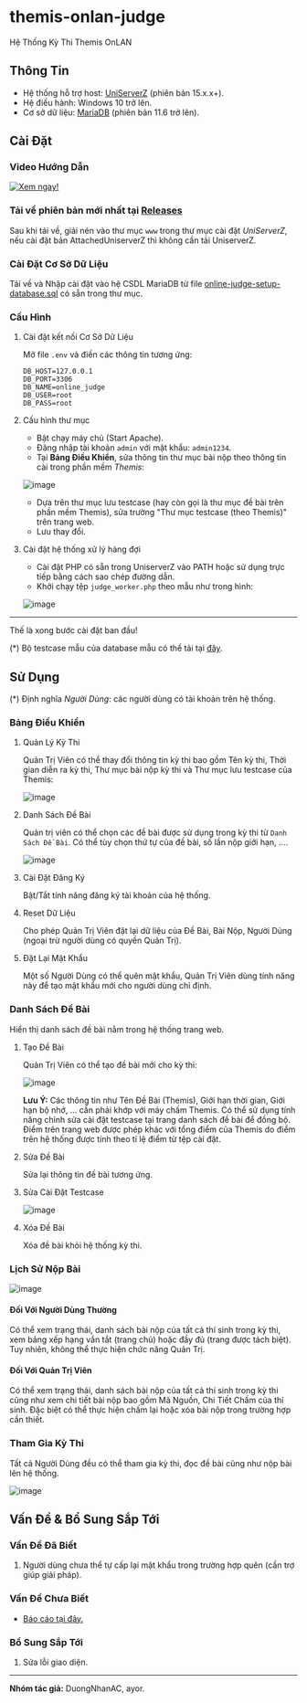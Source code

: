 # themis-onlan-judge

Hệ Thống Kỳ Thi Themis OnLAN

## Thông Tin

- Hệ thống hỗ trợ host: [UniServerZ](https://www.uniformserver.com/) (phiên bản 15.x.x+).
- Hệ điều hành: Windows 10 trở lên.
- Cơ sở dữ liệu: [MariaDB](https://mariadb.org/download/?t=mariadb&o=true&p=mariadb&r=11.6.2&os=windows&cpu=x86_64&pkg=msi&mirror=archive) (phiên bản 11.6 trở lên).

## Cài Đặt

### Video Hướng Dẫn
[![Xem ngay!](https://img.youtube.com/vi/PAfpn-G5Tqc/0.jpg)](https://www.youtube.com/watch?v=PAfpn-G5Tqc)

### Tải về phiên bản mới nhất tại [Releases](https://github.com/duongnotnhan/themis-onlan-judge/releases)

Sau khi tải về, giải nén vào thư mục `www` trong thư mục cài đặt _UniServerZ_, nếu cài đặt bản AttachedUniserverZ thì không cần tải UniserverZ.

### Cài Đặt Cơ Sở Dữ Liệu

Tải về và Nhập cài đặt vào hệ CSDL MariaDB từ file [online-judge-setup-database.sql](https://github.com/duongnotnhan/themis-onlan-judge/blob/main/online-judge-setup-database.sql) có sẵn trong thư mục.

### Cấu Hình

1. Cài đặt kết nối Cơ Sở Dữ Liệu

   Mở file `.env` và điền các thông tin tương ứng:

   ```env
   DB_HOST=127.0.0.1
   DB_PORT=3306
   DB_NAME=online_judge
   DB_USER=root
   DB_PASS=root
   ```

2. Cấu hình thư mục
   - Bật chạy máy chủ (Start Apache).
   - Đăng nhập tài khoản `admin` với mật khẩu: `admin1234`.
   - Tại **Bảng Điều Khiển**, sửa thông tin thư mục bài nộp theo thông tin cài trong phần mềm _Themis_:

    ![image](https://github.com/user-attachments/assets/d0eb67d8-0d00-48aa-9823-1b72a12f34fb)
   - Dựa trên thư mục lưu testcase (hay còn gọi là thư mục đề bài trên phần mềm Themis), sửa trường "Thư mục testcase (theo Themis)" trên trang web.
   - Lưu thay đổi.

3. Cài đặt hệ thống xử lý hàng đợi
   - Cài đặt PHP có sẵn trong UniserverZ vào PATH hoặc sử dụng trực tiếp bằng cách sao chép đường dẫn.
   - Khởi chạy tệp `judge_worker.php` theo mẫu như trong hình:

   ![image](https://i.postimg.cc/Hsb7817F/Screenshot-2025-04-01-201644.png)

----
Thế là xong bước cài đặt ban đầu!

(*) Bộ testcase mẫu của database mẫu có thể tải tại [đây](https://drive.google.com/drive/folders/1KsdH-ZkjJoXLcXqJvGBivBQnGWmFRwkD?usp=sharing).

## Sử Dụng

(*) Định nghĩa _Người Dùng_: các người dùng có tài khoản trên hệ thống.

### Bảng Điều Khiển

1. Quản Lý Kỳ Thi

   Quản Trị Viên có thể thay đổi thông tin kỳ thi bao gồm Tên kỳ thi, Thời gian diễn ra kỳ thi, Thư mục bài nộp kỳ thi và Thư mục lưu testcase của Themis:

   ![image](https://i.postimg.cc/L6VGFfPt/screenshot-4.png)
2. Danh Sách Đề Bài

   Quản trị viên có thể chọn các đề bài được sử dụng trong kỳ thi từ `Danh Sách Đề Bài`. Có thể tùy chọn thứ tự của đề bài, số lần nộp giới hạn, ....

   ![image](https://i.postimg.cc/7L9p48Wr/Screenshot-2025-04-03-134258.png)
3. Cài Đặt Đăng Ký

   Bật/Tắt tính năng đăng ký tài khoản của hệ thống.
4. Reset Dữ Liệu

   Cho phép Quản Trị Viên đặt lại dữ liệu của Đề Bài, Bài Nộp, Người Dùng (ngoại trừ người dùng có quyền Quản Trị).
5. Đặt Lại Mật Khẩu

   Một số Người Dùng có thể quên mật khẩu, Quản Trị Viên dùng tính năng này để tạo mật khẩu mới cho người dùng chỉ định.

### Danh Sách Đề Bài

Hiển thị danh sách đề bài nằm trong hệ thống trang web.

1. Tạo Đề Bài

   Quản Trị Viên có thể tạo đề bài mới cho kỳ thi:

   ![image](https://i.postimg.cc/v8S7CZqP/screenshot-6.png)

   **Lưu Ý:** Các thông tin như Tên Đề Bài (Themis), Giới hạn thời gian, Giới hạn bộ nhớ, ... cần phải khớp với máy chấm Themis. Có thể sử dụng tính năng chỉnh sửa cài đặt testcase tại trang danh sách đề bài để đồng bộ. Điểm trên trang web được phép khác với tổng điểm của Themis do điểm trên hệ thống được tính theo tỉ lệ điểm từ tệp cài đặt.
2. Sửa Đề Bài

   Sửa lại thông tin đề bài tương ứng.
3. Sửa Cài Đặt Testcase

   ![image](https://i.postimg.cc/dtzZvkK0/screenshot-5.png)
4. Xóa Đề Bài

   Xóa đề bài khỏi hệ thống kỳ thi.

### Lịch Sử Nộp Bài

![image](https://i.postimg.cc/VzV010cT/screenshot-3.png)

#### Đối Với Người Dùng Thường

Có thể xem trạng thái, danh sách bài nộp của tất cả thí sinh trong kỳ thi, xem bảng xếp hạng vắn tắt (trang chủ) hoặc đầy đủ (trang được tách biệt). Tuy nhiên, không thể thực hiện chức năng Quản Trị.

#### Đối Với Quản Trị Viên

Có thể xem trạng thái, danh sách bài nộp của tất cả thí sinh trong kỳ thi cũng như xem chi tiết bài nộp bao gồm Mã Nguồn, Chi Tiết Chấm của thí sinh. Đặc biệt có thể thực hiện chấm lại hoặc xóa bài nộp trong trường hợp cần thiết.

### Tham Gia Kỳ Thi

Tất cả Người Dùng đều có thể tham gia kỳ thi, đọc đề bài cũng như nộp bài lên hệ thống.

![image](https://i.postimg.cc/ydRBBdhF/Screenshot-2025-04-17-204834.png)

## Vấn Đề & Bổ Sung Sắp Tới

### Vấn Đề Đã Biết

1. Người dùng chưa thể tự cấp lại mật khẩu trong trường hợp quên (cần trợ giúp giải pháp).

### Vấn Đề Chưa Biết

- [Báo cáo tại đây.](https://github.com/duongnotnhan/themis-onlan-judge/issues)

### Bổ Sung Sắp Tới

1. Sửa lỗi giao diện.

----
**Nhóm tác giả:** DuongNhanAC, ayor.
